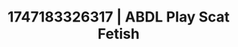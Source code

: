 ---
categories:
- BDSM whisper
- Morning passion
- Pleasure activism
- Wet skin
- Erotic close-up
image: /assets/images/1747183326317.webp
layout: post
seo:
  description: Featured content with exclusive ABDL Play, Scat Fetish. HD images available.
  keywords: ABDL Play, Scat Fetish
  og_image: /assets/images/1747183326317.webp
  schema_type: VisualArtwork
tags:
- '#1747183326317'
- ABDL Play
- Scat Fetish
title: 1747183326317 | ABDL Play Scat Fetish
---